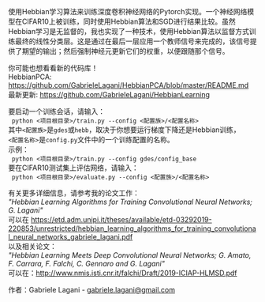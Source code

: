 使用Hebbian学习算法来训练深度卷积神经网络的Pytorch实现。一个神经网络模型在CIFAR10上被训练，同时使用Hebbian算法和SGD进行结果比较。虽然Hebbian学习是无监督的，我也实现了一种技术，使用Hebbian算法以监督方式训练最终的线性分类层。这是通过在最后一层应用一个教师信号来完成的，该信号提供了期望的输出；然后强制神经元更新它们的权重，以便跟随那个信号。

你可能也想看看新的代码库！  
HebbianPCA: https://github.com/GabrieleLagani/HebbianPCA/blob/master/README.md  
最新更新: https://github.com/GabrieleLagani/HebbianLearning  

要启动一个训练会话，请输入：  
` python <项目根目录>/train.py --config <配置族>/<配置名称>`  
其中`<配置族>`是`gdes`或`hebb`，取决于你想要运行梯度下降还是Hebbian训练，  
`<配置名称>`是`config.py`文件中的一个训练配置的名称。  
示例：  
` python <项目根目录>/train.py --config gdes/config_base`  
要在CIFAR10测试集上评估网络，请输入：  
` python <项目根目录>/evaluate.py --config <配置族>/<配置名称>`

有关更多详细信息，请参考我的论文工作：  
_"Hebbian Learning Algorithms for Training Convolutional Neural Networks; G. Lagani"_  
可以在 https://etd.adm.unipi.it/theses/available/etd-03292019-220853/unrestricted/hebbian_learning_algorithms_for_training_convolutional_neural_networks_gabriele_lagani.pdf  
以及相关论文：  
_"Hebbian Learning Meets Deep Convolutional Neural Networks; G. Amato, F. Carrara, F. Falchi, C. Gennaro and G. Lagani"_  
可以在：http://www.nmis.isti.cnr.it/falchi/Draft/2019-ICIAP-HLMSD.pdf  

作者：Gabriele Lagani - gabriele.lagani@gmail.com